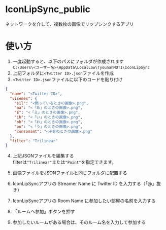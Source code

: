 # IconLipSync_public
ネットワークを介して、複数枚の画像でリップシンクするアプリ

# 使い方
1. 一度起動すると、以下のパスにフォルダが作成されます  
`C:\Users\<ユーザー名>\AppData\LocalLow\TyounanMOTI\IconLipSync`
2. 上記フォルダに`<Twitter ID>.json`ファイルを作成
3. `<Twitter ID>.json`ファイルに以下のコードを貼り付け  
```json
{
  "name": "<Twitter ID>",
  "visemes": {
    "sil": "<黙っているときの画像>.png",
    "aa": "<「あ」のときの画像>.png",
    "E": "<「え」のときの画像>.png",
    "ih": "<「い」のときの画像>.png",
    "oh": "<「お」のときの画像>.png",
    "ou": "<「う」のときの画像>.png",
    "consonant": "<子音のときの画像>.png"
  },
  "filter": "Trilinear"
}
```

4. 上記JSONファイルを編集する  
  filterは`"Trilinear"`または`"Point"`を指定できます。
  
5. 画像ファイルをJSONファイルと同じフォルダに配置する
6. IconLipSyncアプリの Streamer Name に Twitter ID を入力する（「@」抜き）
7. IconLipSyncアプリの Room Name に参加したい部屋の名前を入力する
8. 「ルームへ参加」ボタンを押す
9. 参加したいルームがある場合は、そのルーム名を入力して参加する
